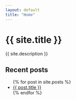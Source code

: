 ```yaml
---
layout: default
title: "Home"
---
```


<h1 class="title">{{ site.title }}</h1>

<p class="description">{{ site.description }}</p>

<h2 class="sub-title">Recent posts</h2>

<ul class="posts">
  {% for post in site.posts %}
    <li class="post-li">
      <a href="{{ post.url }}">{{ post.title }}</a>
    </li>
  {% endfor %}
</ul>
